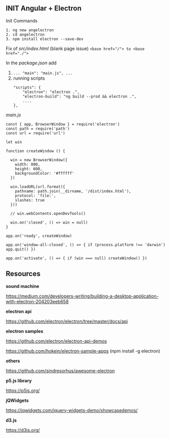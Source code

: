 ## INIT Angular + Electron

Init Commands

```
1. ng new angelectron
2. cd angelectron
3. npm install electron --save-dev
```

Fix of *src/index.html* (blank page issue) `<base href="/"> to <base href="./">`

In the *package.json* add
1. `... "main": "main.js", ...`
2.	running scripts
	```
	"scripts": {
		"electron": "electron .",
		"electron-build": "ng build --prod && electron .",
	    ....
	},
	```

*main.js*

    const { app, BrowserWindow } = require('electron')
	const path = require('path')
	const url = require('url')

	let win

	function createWindow () {

	  win = new BrowserWindow({
	    width: 800,
	    height: 600,
	    backgroundColor: '#ffffff'
	  })

	  win.loadURL(url.format({
	    pathname: path.join(__dirname, '/dist/index.html'),
	    protocol: 'file:',
	    slashes: true
	  }))

	  // win.webContents.openDevTools()

	  win.on('closed', () => win = null)
	}

	app.on('ready', createWindow)

	app.on('window-all-closed', () => { if (process.platform !== 'darwin') app.quit() })

	app.on('activate', () => { if (win === null) createWindow() })

## Resources

**sound machine**

https://medium.com/developers-writing/building-a-desktop-application-with-electron-204203eeb658

**electron api**

https://github.com/electron/electron/tree/master/docs/api

**electron samples**

https://github.com/electron/electron-api-demos

https://github.com/hokein/electron-sample-apps (npm install -g electron)

**others**

https://github.com/sindresorhus/awesome-electron

**p5.js library**

https://p5js.org/

**jQWidgets**

https://jqwidgets.com/jquery-widgets-demo/showcasedemos/

**d3.js**

https://d3js.org/

